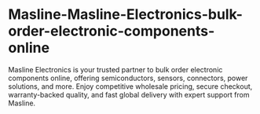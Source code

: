 # Masline-Masline-Electronics-bulk-order-electronic-components-online
Masline Electronics is your trusted partner to bulk order electronic components online, offering semiconductors, sensors, connectors, power solutions, and more. Enjoy competitive wholesale pricing, secure checkout, warranty-backed quality, and fast global delivery with expert support from Masline.
